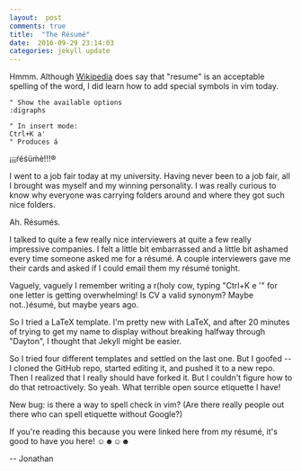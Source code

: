 ```yaml
---
layout:  post
comments: true
title:  "The Résumé"
date:  2016-09-29 23:14:03
categories: jekyll update
---
```

Hmmm.  Although [Wikipedia](https://en.wikipedia.org/wiki/R%C3%A9sum%C3%A9) does say that "resume" is an acceptable spelling of the word, I did learn how to add special symbols in vim today.  

``` vim
" Show the available options
:digraphs

" In insert mode:
Ctrl+K a' 
" Produces á
```
¡¡¡ŕéśüḿè!!!®

I went to a job fair today at my university.  Having never been to a job fair, all I brought was myself and my winning personality.  I was really curious to know why everyone was carrying folders around and where they got such nice folders.

Ah.  Résumés.  

I talked to quite a few really nice interviewers at quite a few really impressive companies.  I felt a little bit embarrassed and a little bit ashamed every time someone asked me for a résumé.  A couple interviewers gave me their cards and asked if I could email them my résumé tonight.

Vaguely, vaguely I remember writing a r(holy cow, typing "Ctrl+K e '" for one letter is getting overwhelming!  Is CV a valid synonym?  Maybe not..)ésumé, but maybe years ago.  

So I tried a LaTeX template.  I'm pretty new with LaTeX, and after 20 minutes of trying to get my name to display without breaking halfway through "Dayton", I thought that Jekyll might be easier.

So I tried four different templates and settled on the last one.  But I goofed -- I cloned the GitHub repo, started editing it, and pushed it to a new repo.  Then I realized that I really should have forked it.  But I couldn't figure how to do that retroactively.  So yeah.  What terrible open source etiquette I have!

New bug:  is there a way to spell check in vim?  (Are there really people out there who can spell etiquette without Google?)

If you're reading this because you were linked here from my résumé, it's good to have you here! ☺☻☺☻

-- Jonathan
